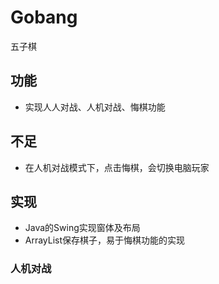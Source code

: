 # Gobang
五子棋

## 功能

* 实现人人对战、人机对战、悔棋功能


## 不足

* 在人机对战模式下，点击悔棋，会切换电脑玩家

## 实现

* Java的Swing实现窗体及布局
* ArrayList保存棋子，易于悔棋功能的实现

### 人机对战
